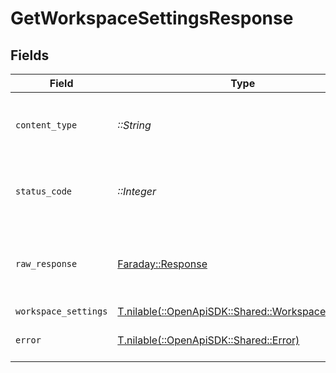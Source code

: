 # GetWorkspaceSettingsResponse


## Fields

| Field                                                                                          | Type                                                                                           | Required                                                                                       | Description                                                                                    |
| ---------------------------------------------------------------------------------------------- | ---------------------------------------------------------------------------------------------- | ---------------------------------------------------------------------------------------------- | ---------------------------------------------------------------------------------------------- |
| `content_type`                                                                                 | *::String*                                                                                     | :heavy_check_mark:                                                                             | HTTP response content type for this operation                                                  |
| `status_code`                                                                                  | *::Integer*                                                                                    | :heavy_check_mark:                                                                             | HTTP response status code for this operation                                                   |
| `raw_response`                                                                                 | [Faraday::Response](https://www.rubydoc.info/gems/faraday/Faraday/Response)                    | :heavy_check_mark:                                                                             | Raw HTTP response; suitable for custom response parsing                                        |
| `workspace_settings`                                                                           | [T.nilable(::OpenApiSDK::Shared::WorkspaceSettings)](../../models/shared/workspacesettings.md) | :heavy_minus_sign:                                                                             | OK                                                                                             |
| `error`                                                                                        | [T.nilable(::OpenApiSDK::Shared::Error)](../../models/shared/error.md)                         | :heavy_minus_sign:                                                                             | Default error response                                                                         |